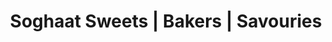 ---
title: "Soghaat Sweets | Bakers | Savouries"
url: /karachi/soghaat-sweets-bakers-savouries/
shop: bakery
---